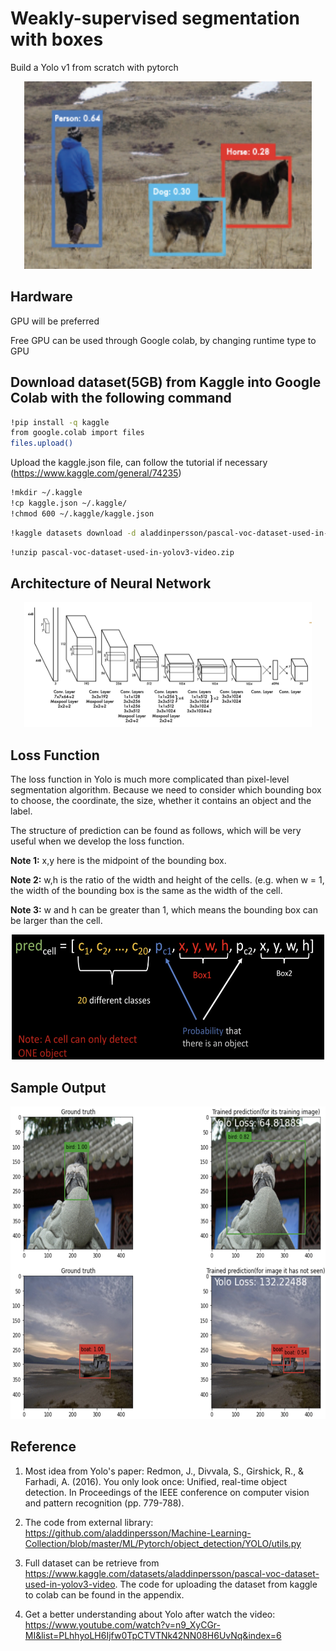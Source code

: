 # Weakly-supervised segmentation with boxes
Build a Yolo v1 from scratch with pytorch

<p align="center">
  <img width="460" height="300" src=images/yolo_sample.png>
</p>

## Hardware
GPU will be preferred

Free GPU can be used through Google colab, by changing runtime type to GPU

## Download dataset(5GB) from Kaggle into Google Colab with the following command
```bash
!pip install -q kaggle
from google.colab import files
files.upload()
```
Upload the kaggle.json file, can follow the tutorial if necessary (https://www.kaggle.com/general/74235)
```bash
!mkdir ~/.kaggle
!cp kaggle.json ~/.kaggle/
!chmod 600 ~/.kaggle/kaggle.json
```

```bash
!kaggle datasets download -d aladdinpersson/pascal-voc-dataset-used-in-yolov3-video
```

```bash
!unzip pascal-voc-dataset-used-in-yolov3-video.zip
```

## Architecture of Neural Network
<p align="center">
  <img width="460" height="200" src=images/yolo_nn.png>
</p>

## Loss Function
The loss function in Yolo is much more complicated than pixel-level segmentation algorithm. Because we need to consider which bounding box to choose, the coordinate, the size, whether it contains an object and the label. 

The structure of prediction can be found as follows, which will be very useful when we develop the loss function.

**Note 1:** x,y here is the midpoint of the bounding box.

**Note 2:** w,h is the ratio of the width and height of the cells. (e.g. when w = 1, the width of the bounding box is the same as the width of the cell.

**Note 3:** w and h can be greater than 1, which means the bounding box can be larger than the cell.

<p align="center">
  <img src="images/pred_look.png" width="500" height="200"> 
</p>

## Sample Output
<p align="center">
  <img src="images/sample_output.png" width="700" height="500"> 
</p>

## Reference
1. Most idea from Yolo's paper:
Redmon, J., Divvala, S., Girshick, R., & Farhadi, A. (2016). You only look once: Unified, real-time object detection. In Proceedings of the IEEE conference on computer vision and pattern recognition (pp. 779-788).

2. The code from external library:
https://github.com/aladdinpersson/Machine-Learning-Collection/blob/master/ML/Pytorch/object_detection/YOLO/utils.py

3. Full dataset can be retrieve from https://www.kaggle.com/datasets/aladdinpersson/pascal-voc-dataset-used-in-yolov3-video. The code for uploading the dataset from kaggle to colab can be found in the appendix.
4. Get a better understanding about Yolo after watch the video:
https://www.youtube.com/watch?v=n9_XyCGr-MI&list=PLhhyoLH6Ijfw0TpCTVTNk42NN08H6UvNq&index=6
